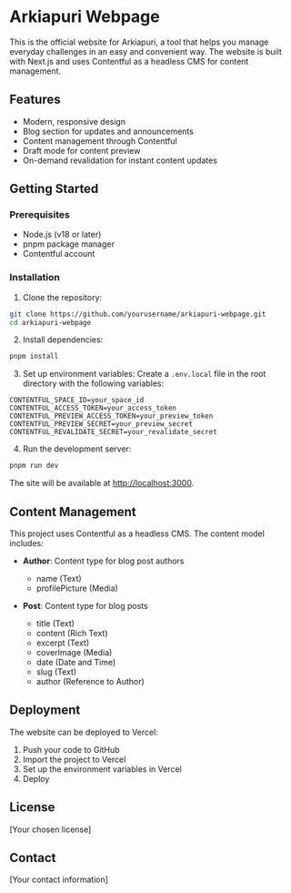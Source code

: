 # Arkiapuri Webpage

This is the official website for Arkiapuri, a tool that helps you manage everyday challenges in an easy and convenient way. The website is built with Next.js and uses Contentful as a headless CMS for content management.

## Features

- Modern, responsive design
- Blog section for updates and announcements
- Content management through Contentful
- Draft mode for content preview
- On-demand revalidation for instant content updates

## Getting Started

### Prerequisites

- Node.js (v18 or later)
- pnpm package manager
- Contentful account

### Installation

1. Clone the repository:

```bash
git clone https://github.com/yourusername/arkiapuri-webpage.git
cd arkiapuri-webpage
```

2. Install dependencies:

```bash
pnpm install
```

3. Set up environment variables:
   Create a `.env.local` file in the root directory with the following variables:

```
CONTENTFUL_SPACE_ID=your_space_id
CONTENTFUL_ACCESS_TOKEN=your_access_token
CONTENTFUL_PREVIEW_ACCESS_TOKEN=your_preview_token
CONTENTFUL_PREVIEW_SECRET=your_preview_secret
CONTENTFUL_REVALIDATE_SECRET=your_revalidate_secret
```

4. Run the development server:

```bash
pnpm run dev
```

The site will be available at [http://localhost:3000](http://localhost:3000).

## Content Management

This project uses Contentful as a headless CMS. The content model includes:

- **Author**: Content type for blog post authors

  - name (Text)
  - profilePicture (Media)

- **Post**: Content type for blog posts
  - title (Text)
  - content (Rich Text)
  - excerpt (Text)
  - coverImage (Media)
  - date (Date and Time)
  - slug (Text)
  - author (Reference to Author)

## Deployment

The website can be deployed to Vercel:

1. Push your code to GitHub
2. Import the project to Vercel
3. Set up the environment variables in Vercel
4. Deploy

## License

[Your chosen license]

## Contact

[Your contact information]

